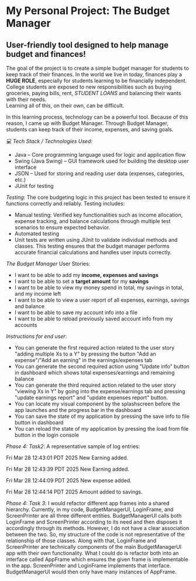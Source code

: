 # My Personal Project: The Budget Manager

## User-friendly tool designed to help manage budget and finances!

The goal of the project is to create a simple budget manager for students to 
keep track of their finances. In the world we live in today, finances play a
**HUGE ROLE**, especially for students learning to be financially independent.
College students are exposed to new responsibilities such as buying groceries,
paying bills, rent, *STUDENT LOANS* and balancing their wants with their needs.  
Learning all of this, on their own, can be difficult.

In this learning process, technology can be a powerful tool. Because of this reason,
I came up with Budget Manager. Through Budget Manager, students can keep track of their income, 
expenses, and saving goals.  

*💻 Tech Stack / Technologies Used:*
- Java – Core programming language used for logic and application flow
- Swing (Java Swing) – GUI framework used for building the desktop user interface
- JSON – Used for storing and reading user data (expenses, categories, etc.)
- JUnit for testing

*Testing*:
The core budgeting logic in this project has been tested to ensure it functions correctly and reliably. 
Testing includes:
- Manual testing: Verified key functionalities such as income allocation, expense tracking, and balance calculations through multiple test scenarios to ensure expected behavior.
- Automated testing
- Unit tests are written using JUnit to validate individual methods and classes.
This testing ensures that the budget manager performs accurate financial calculations and handles user inputs correctly.

*The Budget Manager* User Stories:
- I want to be able to add my **income, expenses and savings**
- I want to be able to set a **target amount** for my **savings** 
- I want to be able to view my money spend in total, my savings in total, and my income left
- I want to be able to view a user report of all expenses, earnings, savings and balance
- I want to be able to save my account info into a file
- I want to be able to reload previously saved account info from my accounts


*Instructions for end user*:
- You can generate the first required action related to the user story "adding multiple Xs to a Y" by pressing the button "Add an expense"/"Add an earning" in the earnings/expenses tab
- You can generate the second required action using "Update info" button in dashboard which shows total expenses/earnings and remaining balance
- You can generate the third required action related to the user story "viewing Xs in Y" by going into the expense/earnings tab and pressing "update earnings report" and "update expenses report" button.
- You can locate my visual component by the splashscreen before the app launches and the progress bar in the dashboard
- You can save the state of my application by pressing the save info to file button in dashboard
- You can reload the state of my application by pressing the load from file button in the login console

*Phase 4: Task2*:
A representative sample of log entries:

Fri Mar 28 12:43:01 PDT 2025
New Earning added.

Fri Mar 28 12:43:39 PDT 2025
New Earning added.

Fri Mar 28 12:44:09 PDT 2025
New expense added.

Fri Mar 28 12:44:14 PDT 2025
Amount added to savings.

*Phase 4: Task 3*:
I would refactor different app frames into a shared hierarchy. Currently, in my code, BudgetManagerUI, LoginFrame, and ScreenPrinter are all three different entities. BudgetManagerUI calls both LoginFrame and ScreenPrinter according to its need and then disposes it accordingly through its methods. However, I do not have a clear association between the two. So, my structure of the code is not representative of the relationship of those classes. Along with that, LoginFrame and ScreenPrinter are technically components of the main BudgetManagerUI app with their own functionality. What I could do is refactor both into an interface called AppFrame which ensures the given frame is implementable in the app. ScreenPrinter and LoginFrame implements that interface. BudgetManagerUI would then only have many instances of AppFrame. 
